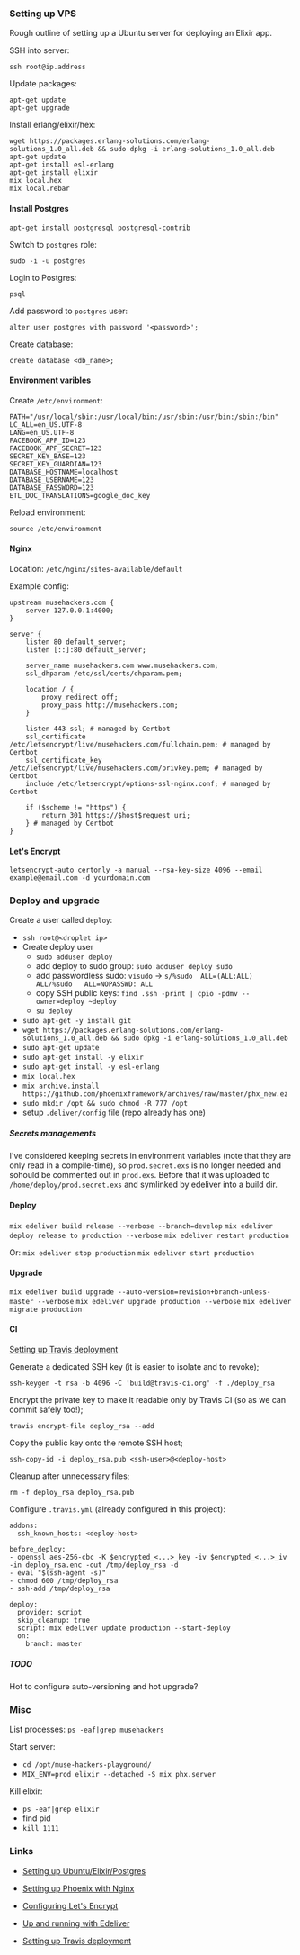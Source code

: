 
### Setting up VPS

Rough outline of setting up a Ubuntu server for deploying an Elixir app.

SSH into server:

```
ssh root@ip.address
```

Update packages:

```
apt-get update
apt-get upgrade
```

Install erlang/elixir/hex:

```
wget https://packages.erlang-solutions.com/erlang-solutions_1.0_all.deb && sudo dpkg -i erlang-solutions_1.0_all.deb
apt-get update
apt-get install esl-erlang
apt-get install elixir
mix local.hex
mix local.rebar
```

#### Install Postgres

```
apt-get install postgresql postgresql-contrib
```

Switch to `postgres` role:

```
sudo -i -u postgres
```

Login to Postgres:

```
psql
```

Add password to `postgres` user:

```
alter user postgres with password '<password>';
```

Create database:

```
create database <db_name>;
```

#### Environment varibles

Create `/etc/environment`:

```
PATH="/usr/local/sbin:/usr/local/bin:/usr/sbin:/usr/bin:/sbin:/bin"
LC_ALL=en_US.UTF-8
LANG=en_US.UTF-8
FACEBOOK_APP_ID=123
FACEBOOK_APP_SECRET=123
SECRET_KEY_BASE=123
SECRET_KEY_GUARDIAN=123
DATABASE_HOSTNAME=localhost
DATABASE_USERNAME=123
DATABASE_PASSWORD=123
ETL_DOC_TRANSLATIONS=google_doc_key
```

Reload environment:

```
source /etc/environment
```

#### Nginx

Location: `/etc/nginx/sites-available/default`

Example config:

```
upstream musehackers.com {
    server 127.0.0.1:4000;
}

server {
    listen 80 default_server;
    listen [::]:80 default_server;

    server_name musehackers.com www.musehackers.com;
    ssl_dhparam /etc/ssl/certs/dhparam.pem;

    location / {
        proxy_redirect off;
        proxy_pass http://musehackers.com;
    }

    listen 443 ssl; # managed by Certbot
    ssl_certificate /etc/letsencrypt/live/musehackers.com/fullchain.pem; # managed by Certbot
    ssl_certificate_key /etc/letsencrypt/live/musehackers.com/privkey.pem; # managed by Certbot
    include /etc/letsencrypt/options-ssl-nginx.conf; # managed by Certbot

    if ($scheme != "https") {
        return 301 https://$host$request_uri;
    } # managed by Certbot
}
```

#### Let's Encrypt

```
letsencrypt-auto certonly -a manual --rsa-key-size 4096 --email example@email.com -d yourdomain.com
```

### Deploy and upgrade

Create a user called `deploy`:

- `ssh root@<droplet ip>`
- Create deploy user
  - `sudo adduser deploy`
  - add deploy to sudo group: `sudo adduser deploy sudo`
  - add passwordless sudo: `visudo` ->  `s/%sudo  ALL=(ALL:ALL) ALL/%sudo   ALL=NOPASSWD: ALL`
  - copy SSH public keys: `find .ssh -print | cpio -pdmv --owner=deploy ~deploy`
  - `su deploy`
- `sudo apt-get -y install git`
- `wget https://packages.erlang-solutions.com/erlang-solutions_1.0_all.deb && sudo dpkg -i erlang-solutions_1.0_all.deb`
- `sudo apt-get update`
- `sudo apt-get install -y elixir`
- `sudo apt-get install -y esl-erlang`
- `mix local.hex`
- `mix archive.install https://github.com/phoenixframework/archives/raw/master/phx_new.ez`
- `sudo mkdir /opt && sudo chmod -R 777 /opt`
- setup `.deliver/config` file (repo already has one)

##### Secrets managements

I've considered keeping secrets in environment variables (note that they are only read in a compile-time), so `prod.secret.exs` is no longer needed and sohould be commented out in `prod.exs`. Before that it was uploaded to `/home/deploy/prod.secret.exs` and symlinked by edeliver into a build dir.

#### Deploy

`mix edeliver build release --verbose --branch=develop`
`mix edeliver deploy release to production --verbose`
`mix edeliver restart production`

Or:
`mix edeliver stop production`
`mix edeliver start production`

#### Upgrade

`mix edeliver build upgrade --auto-version=revision+branch-unless-master --verbose`
`mix edeliver upgrade production --verbose`
`mix edeliver migrate production`

#### CI

[Setting up Travis deployment](`https://oncletom.io/2016/travis-ssh-deploy/`)

Generate a dedicated SSH key (it is easier to isolate and to revoke);

```
ssh-keygen -t rsa -b 4096 -C 'build@travis-ci.org' -f ./deploy_rsa
```

Encrypt the private key to make it readable only by Travis CI (so as we can commit safely too!);

```
travis encrypt-file deploy_rsa --add
```

Copy the public key onto the remote SSH host;

```
ssh-copy-id -i deploy_rsa.pub <ssh-user>@<deploy-host>
```

Cleanup after unnecessary files;

```
rm -f deploy_rsa deploy_rsa.pub
```


Configure `.travis.yml` (already configured in this project):

```
addons:
  ssh_known_hosts: <deploy-host>

before_deploy:
- openssl aes-256-cbc -K $encrypted_<...>_key -iv $encrypted_<...>_iv -in deploy_rsa.enc -out /tmp/deploy_rsa -d
- eval "$(ssh-agent -s)"
- chmod 600 /tmp/deploy_rsa
- ssh-add /tmp/deploy_rsa

deploy:
  provider: script
  skip_cleanup: true
  script: mix edeliver update production --start-deploy
  on:
    branch: master
```

##### TODO

Hot to configure auto-versioning and hot upgrade?

### Misc

List processes: `ps -eaf|grep musehackers`

Start server:
* `cd /opt/muse-hackers-playground/`
* `MIX_ENV=prod elixir --detached -S mix phx.server`

Kill elixir:
* `ps -eaf|grep elixir`
* find pid
* `kill 1111`

### Links

* [Setting up Ubuntu/Elixir/Postgres](https://gist.github.com/peterrudenko/d3fa7809462708e1bc88fd2319de23d5)

* [Setting up Phoenix with Nginx](https://medium.com/@a4word/setting-up-phoenix-elixir-with-nginx-and-letsencrypt-ada9398a9b2c)

* [Configuring Let's Encrypt](https://www.digitalocean.com/community/tutorials/how-to-secure-nginx-with-let-s-encrypt-on-ubuntu-16-04)

* [Up and running with Edeliver](https://gist.github.com/peterrudenko/701331647e66760e76aa1d36afa31b1b)

* [Setting up Travis deployment](https://oncletom.io/2016/travis-ssh-deploy/)
